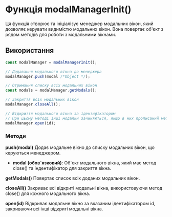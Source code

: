 # Функція modalManagerInit()

Ця функція створює та ініціалізує менеджер модальних вікон, який дозволяє керувати видимістю модальних вікон. Вона повертає об'єкт з рядом методів для роботи з модальними вікнами.

## Використання

```js
const modalManager = modalManagerInit();

// Додавання модального вікна до менеджера
modalManager.push(modal /*Object */);

// Отримання списку всіх модальних вікон
const modals = modalManager.getModals();

// Закриття всіх модальних вікон
modalManager.closeAll();

// Відкриття модального вікна за ідентифікатором
// При цьому методі інші модалки зачиняються, якщо в них прописаний метод close
modalManager.open(id);

```

### Методи
**push(modal)**
Додає модальне вікно до списку модальних вікон, що керуються менеджером.

- **modal (обов\`язковий)**: Об\`єкт модального вікна, який має метод close() та індентифікатор для закриття вікна.

**getModals()**
Повертає список всіх доданих модальних вікон.

**closeAll()**
Закриває всі відкриті модальні вікна, використовуючи метод close() для кожного модального вікна.

**open(id)**
Відкриває модальне вікно за вказаним ідентифікатором id, закриваючи всі інші відкриті модальні вікна.